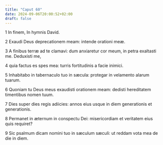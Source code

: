 ```yaml
---
title: "Caput 60"
date: 2024-09-06T20:00:52+02:00
draft: false
---
```



1 In finem, In hymnis David.

2 Exaudi Deus deprecationem meam: intende orationi meæ.

3 A finibus terræ ad te clamavi: dum anxiaretur cor meum, in petra exaltasti me. Deduxisti me,

4 quia factus es spes mea: turris fortitudinis a facie inimici.

5 Inhabitabo in tabernaculo tuo in sæcula: protegar in velamento alarum tuarum.

6 Quoniam tu Deus meus exaudisti orationem meam: dedisti hereditatem timentibus nomen tuum.

7 Dies super dies regis adiicies: annos eius usque in diem generationis et generationis.

8 Permanet in æternum in conspectu Dei: misericordiam et veritatem eius quis requiret?

9 Sic psalmum dicam nomini tuo in sæculum sæculi: ut reddam vota mea de die in diem.

